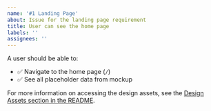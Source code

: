 ```yaml
---
name: '#1 Landing Page'
about: Issue for the landing page requirement
title: User can see the home page
labels: ''
assignees: ''
---
```


A user should be able to:

- ✅ Navigate to the home page (`/`)
- ✅ See all placeholder data from mockup

For more information on accessing the design assets, see the [Design Assets section in the README](https://github.com/OpenClassrooms-Student-Center/Project-10-Bank-API#design-assets).
